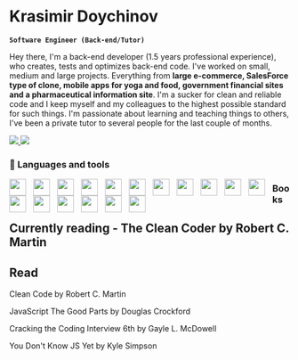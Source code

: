 # Krasimir Doychinov

**`Software Engineer (Back-end/Tutor)`**

Hey there,
I'm a back-end developer (1.5 years professional experience), who creates, tests and optimizes back-end code. I've worked on small, medium and large projects. Everything from **large e-commerce, SalesForce type of clone, mobile apps for yoga and food, government financial sites and a pharmaceutical information site**.
I'm a sucker for clean and reliable code and I keep myself and my colleagues to the highest possible standard for such things.
I'm passionate about learning and teaching things to others, I've been a private tutor to several people for the last couple of months.

<p align="left">
  <a href="https://www.linkedin.com/in/krasimir-georgiev-doychinov/">
    <img src="https://img.shields.io/badge/LinkedIn-0077B5?style=for-the-badge&logo=linkedin&logoColor=white"/>
  </a>
  <a href="mailto:krasimir.doychinovv@gmail.com">
    <img src="https://img.shields.io/badge/Gmail-D14836?style=for-the-badge&logo=gmail&logoColor=white"/>
  </a>
</p>

### 🧰 Languages and tools

  <img align="left" width="30px" style="padding-right: 10px;" src="https://cdn.jsdelivr.net/gh/devicons/devicon/icons/csharp/csharp-original.svg" />
  <img align="left" width="30px" style="padding-right: 10px;" src="https://cdn.jsdelivr.net/gh/devicons/devicon/icons/dot-net/dot-net-original.svg" />
  <img align="left" width="30px" style="padding-right: 10px;" src="https://cdn.jsdelivr.net/gh/devicons/devicon/icons/xamarin/xamarin-original.svg" />
  <img align="left" width="30px" style="padding-right: 10px;" src="https://cdn.jsdelivr.net/gh/devicons/devicon/icons/typescript/typescript-original.svg" />
  <img align="left" width="30px" style="padding-right: 10px;" src="https://cdn.jsdelivr.net/gh/devicons/devicon/icons/javascript/javascript-original.svg" />
  <img align="left" width="30px" style="padding-right: 10px;" src="https://cdn.jsdelivr.net/gh/devicons/devicon/icons/nodejs/nodejs-original.svg" />
  <img align="left" width="30px" style="padding-right: 10px;" src="https://cdn.jsdelivr.net/gh/devicons/devicon/icons/express/express-original.svg" />
  <img align="left" width="30px" style="padding-right: 10px;" src="https://cdn.jsdelivr.net/gh/devicons/devicon/icons/microsoftsqlserver/microsoftsqlserver-plain.svg" />
  <img align="left" width="30px" style="padding-right: 10px;" src="https://cdn.jsdelivr.net/gh/devicons/devicon/icons/mongodb/mongodb-original.svg" />
  <img align="left" width="30px" style="padding-right: 10px;" src="https://cdn.jsdelivr.net/gh/devicons/devicon/icons/postgresql/postgresql-original.svg" />
  <img align="left" width="30px" style="padding-right: 10px;" src="https://cdn.jsdelivr.net/gh/devicons/devicon/icons/git/git-original.svg" />
  <img align="left" width="30px" style="padding-right: 10px;" src="https://cdn.jsdelivr.net/gh/devicons/devicon/icons/html5/html5-original.svg" />
  <img align="left" width="30px" style="padding-right: 10px;" src="https://cdn.jsdelivr.net/gh/devicons/devicon/icons/css3/css3-original.svg" />
  <img align="left" width="30px" style="padding-right: 10px;" src="https://cdn.jsdelivr.net/gh/devicons/devicon/icons/vuejs/vuejs-original.svg" />
  <img align="left" width="30px" style="padding-right: 10px;" src="https://cdn.jsdelivr.net/gh/devicons/devicon/icons/angularjs/angularjs-original.svg" />
  <img align="left" width="30px" style="padding-right: 10px;" src="https://cdn.jsdelivr.net/gh/devicons/devicon/icons/react/react-original.svg" />
  <img align="left" width="30px" style="padding-right: 10px;" src="https://cdn.jsdelivr.net/gh/devicons/devicon/icons/jira/jira-original.svg" />
  
###  Books

## Currently reading - The Clean Coder by Robert C. Martin

## Read
Clean Code by Robert C. Martin

JavaScript The Good Parts by Douglas Crockford

Cracking the Coding Interview 6th by Gayle L. McDowell

You Don't Know JS Yet by Kyle Simpson
